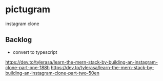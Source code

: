 # pictugram

instagram clone

## Backlog

- convert to typescript

https://dev.to/tylerasa/learn-the-mern-stack-by-building-an-instagram-clone-part-one-188h
https://dev.to/tylerasa/learn-the-mern-stack-by-building-an-instagram-clone-part-two-50en